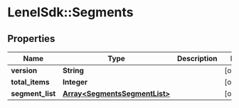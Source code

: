 # LenelSdk::Segments

## Properties
Name | Type | Description | Notes
------------ | ------------- | ------------- | -------------
**version** | **String** |  | [optional] 
**total_items** | **Integer** |  | [optional] 
**segment_list** | [**Array&lt;SegmentsSegmentList&gt;**](SegmentsSegmentList.md) |  | [optional] 

